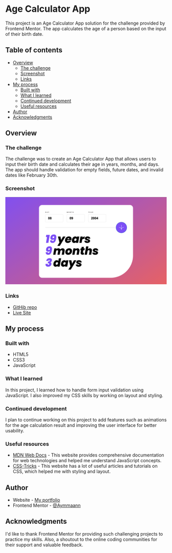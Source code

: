 # Age Calculator App

This project is an Age Calculator App solution for the challenge provided by Frontend Mentor. The app calculates the age of a person based on the input of their birth date.

## Table of contents

- [Overview](#overview)
  - [The challenge](#the-challenge)
  - [Screenshot](#screenshot)
  - [Links](#links)
- [My process](#my-process)
  - [Built with](#built-with)
  - [What I learned](#what-i-learned)
  - [Continued development](#continued-development)
  - [Useful resources](#useful-resources)
- [Author](#author)
- [Acknowledgments](#acknowledgments)

## Overview

### The challenge

The challenge was to create an Age Calculator App that allows users to input their birth date and calculates their age in years, months, and days. The app should handle validation for empty fields, future dates, and invalid dates like February 30th.

### Screenshot

![Age Calculator App](./images/screenshot1.jpg)

### Links

- [GitHib repo](https://github.com/Aymmaann/Front-End-Development/tree/main/Age%20calculator%20app)
- [Live Site](https://fe-age-calculator-app.netlify.app/)

## My process

### Built with

- HTML5
- CSS3
- JavaScript

### What I learned

In this project, I learned how to handle form input validation using JavaScript. I also improved my CSS skills by working on layout and styling.

### Continued development

I plan to continue working on this project to add features such as animations for the age calculation result and improving the user interface for better usability.

### Useful resources

- [MDN Web Docs](https://developer.mozilla.org/) - This website provides comprehensive documentation for web technologies and helped me understand JavaScript concepts.
- [CSS-Tricks](https://css-tricks.com/) - This website has a lot of useful articles and tutorials on CSS, which helped me with styling and layout.

## Author

- Website - [My portfolio](https://ayman03-portfolio.netlify.app/)
- Frontend Mentor - [@Aymmaann](https://www.frontendmentor.io/profile/Aymmaann)

## Acknowledgments

I'd like to thank Frontend Mentor for providing such challenging projects to practice my skills. Also, a shoutout to the online coding communities for their support and valuable feedback.
